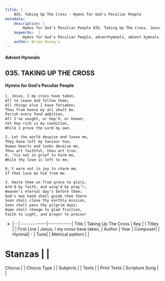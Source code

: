 ```yaml
---
title: |
    035. Taking Up The Cross - Hymns for God's Peculiar People
metadata:
    description: |
        Hymns for God's Peculiar People 035. Taking Up The Cross. Jesus, I my cross have taken, All to leave and follow thee; All things else I have forsaken; Thou from hence my all shalt be. Perish every fond ambition, All I've sought, or hop'd, or known; Yet how rich is my condition, While I prove the Lord my own.  
    keywords:  |
        Hymns for God's Peculiar People, adventhymnals, advent hymnals, Taking Up The Cross, Jesus, I my cross have taken,. 
    author: Brian Onang'o
---
```

#### Advent Hymnals
## 035. TAKING UP THE CROSS
####  Hymns for God's Peculiar People
```txt
1. Jesus, I my cross have taken,
All to leave and follow thee;
All things else I have forsaken;
Thou from hence my all shalt be.
Perish every fond ambition,
All I've sought, or hop'd, or known;
Yet how rich is my condition,
While I prove the Lord my own.

2. Let the world despise and leave me,
They have left my Saviour too;
Human hearts and looks deceive me,
Thou art faithful, thou art true.
O, 'tis not in grief to harm me,
While thy love is left to me;

0,'t were not in joy to charm me,
If that love be hid from me.

3. Haste thee on from grace to glory,
Arm'd by faith, and wing'd by pray’r;
Heaven's eternal day’s before thee;
God's own hand shall guide thee there
Soon shall close thy earthly mission,
Soon shall pass thy pilgrim days;
Hope shall change to glad fruition,
Faith to sight, and prayer to praise!


```
- |   -  |
-------------|------------|
Title | Taking Up The Cross |
Key |  |
Titles |  |
First Line | Jesus, I my cross have taken, |
Author | 
Year | 
Composer|  |
Hymnal|  - |
Tune|  |
Metrical pattern | |
# Stanzas |  |
Chorus |  |
Chorus Type |  |
Subjects |  |
Texts |  |
Print Texts | 
Scripture Song |  |
    
